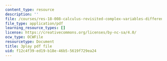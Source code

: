 ```yaml
---
content_type: resource
description: ''
file: /courses/res-18-008-calculus-revisited-complex-variables-differential-equations-and-linear-algebra-fall-2011/f12c4f39ed19b18e46b55619f729ea24_DJO6ilwbWiI.pdf
file_type: application/pdf
learning_resource_types: []
license: https://creativecommons.org/licenses/by-nc-sa/4.0/
ocw_type: OCWFile
resourcetype: Document
title: 3play pdf file
uid: f12c4f39-ed19-b18e-46b5-5619f729ea24
---
```

